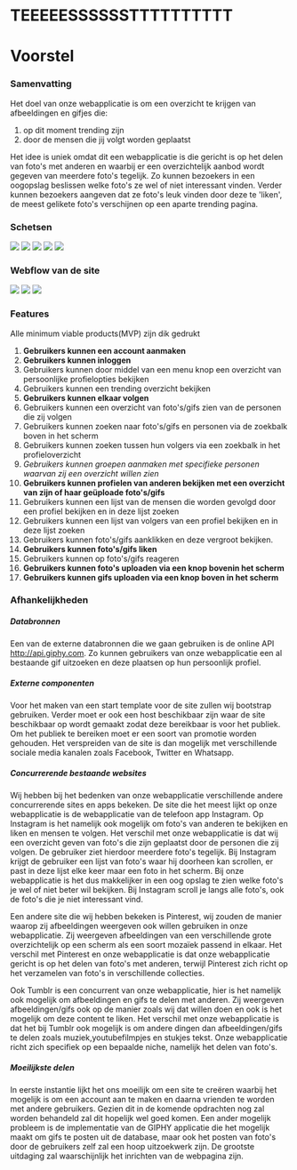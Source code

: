 # TEEEEESSSSSSTTTTTTTTTT

# Voorstel
### Samenvatting
Het doel van onze webapplicatie is om een overzicht te krijgen van afbeeldingen en gifjes die:
1. op dit moment trending zijn
2. door de mensen die jij volgt worden geplaatst

Het idee is uniek omdat dit een webapplicatie is die gericht is op het delen van foto's met anderen en waarbij er een overzichtelijk aanbod wordt gegeven van meerdere foto's tegelijk. Zo kunnen bezoekers in een oogopslag beslissen welke foto's ze wel of niet interessant vinden. Verder kunnen bezoekers aangeven dat ze foto's leuk vinden door deze te 'liken', de meest gelikete foto's verschijnen op een aparte trending pagina.


### Schetsen
<img src="https://i.imgur.com/QEcxWPs.jpg">
<img src="https://i.imgur.com/i4UzvA2.jpg">
<img src="https://i.imgur.com/RQ8uAOq.jpg">
<img src="https://i.imgur.com/5SB0EF9.jpg">
<img src="https://i.imgur.com/2QCgU7j.jpg">
<h3> Webflow van de site </h3>
<img src ="https://i.imgur.com/GncbGVc.jpg">
<img src = "https://i.imgur.com/G3kh35f.jpg">
<img src = "https://i.imgur.com/2rW5xuC.jpg">

### Features
Alle minimum viable products(MVP) zijn dik gedrukt
1. **Gebruikers kunnen een account aanmaken**
2. **Gebruikers kunnen inloggen**
3. Gebruikers kunnen door middel van een menu knop een overzicht van persoonlijke profielopties bekijken
4. Gebruikers kunnen een trending overzicht bekijken
5. **Gebruikers kunnen elkaar volgen**
6. Gebruikers kunnen een overzicht van foto's/gifs zien van de personen die zij volgen
7. Gebruikers kunnen zoeken naar foto's/gifs en personen via de zoekbalk boven in het scherm
8. Gebruikers kunnen zoeken tussen hun volgers via een zoekbalk in het profieloverzicht
9. *Gebruikers kunnen groepen aanmaken met specifieke personen waarvan zij een overzicht willen zien*
10. **Gebruikers kunnen profielen van anderen bekijken met een overzicht van zijn of haar geüploade foto's/gifs**
11. Gebruikers kunnen een lijst van de mensen die worden gevolgd door een profiel bekijken en in deze lijst zoeken
12. Gebruikers kunnen een lijst van volgers van een profiel bekijken en in deze lijst zoeken
13. Gebruikers kunnen foto's/gifs aanklikken en deze vergroot bekijken.
14. **Gebruikers kunnen foto's/gifs liken**
15. Gebruikers kunnen op foto's/gifs reageren
16. **Gebruikers kunnen foto's uploaden via een knop bovenin het scherm**
17. **Gebruikers kunnen gifs uploaden via een knop boven in het scherm**


### Afhankelijkheden

##### Databronnen
Een van de externe databronnen die we gaan gebruiken is de online API http://api.giphy.com. Zo kunnen gebruikers van onze webapplicatie een al bestaande gif uitzoeken en deze plaatsen op hun persoonlijk profiel.

##### Externe componenten
Voor het maken van een start template voor de site zullen wij bootstrap gebruiken. Verder moet er ook een host beschikbaar zijn waar de site beschikbaar op wordt gemaakt zodat deze bereikbaar is voor het publiek. Om het publiek te bereiken moet er een soort van promotie worden gehouden. Het verspreiden van de site is dan mogelijk met verschillende sociale media kanalen zoals Facebook, Twitter en Whatsapp.

##### Concurrerende bestaande websites
Wij hebben bij het bedenken van onze webapplicatie verschillende andere concurrerende sites en apps bekeken. De site die het meest lijkt op onze webapplicatie is de webapplicatie van de telefoon app Instagram. Op Instagram is het namelijk ook mogelijk om foto's van anderen te bekijken en liken en mensen te volgen. Het verschil met onze webapplicatie is dat wij een overzicht geven van foto's die zijn geplaatst door de personen die zij volgen. De gebruiker ziet hierdoor meerdere foto's tegelijk. Bij Instagram krijgt de gebruiker een lijst van foto's waar hij doorheen kan scrollen, er past in deze lijst elke keer maar een foto in het scherm. Bij onze webapplicatie is het dus makkelijker in een oog opslag te zien welke foto's je wel of niet beter wil bekijken. Bij Instagram scroll je langs alle foto's, ook de foto's die je niet interessant vind.

Een andere site die wij hebben bekeken is Pinterest, wij zouden de manier waarop zij afbeeldingen weergeven ook willen gebruiken in onze webapplicatie. Zij weergeven afbeeldingen van een verschillende grote overzichtelijk op een scherm als een soort mozaïek passend in elkaar. Het verschil met Pinterest en onze webapplicatie is dat onze webapplicatie gericht is op het delen van foto's met anderen, terwijl Pinterest zich richt op het verzamelen van foto's in verschillende collecties.

Ook Tumblr is een concurrent van onze webapplicatie, hier is het namelijk ook mogelijk om afbeeldingen en gifs te delen met anderen. Zij weergeven afbeeldingen/gifs ook op de manier zoals wij dat willen doen en ook is het mogelijk om deze content te liken. Het verschil met onze webapplicatie is dat het bij Tumblr ook mogelijk is om andere dingen dan afbeeldingen/gifs te delen zoals muziek,youtubefilmpjes en stukjes tekst. Onze webapplicatie richt zich specifiek op een bepaalde niche, namelijk het delen van foto's.

##### Moeilijkste delen

In eerste instantie lijkt het ons moeilijk om een site te creëren waarbij het mogelijk is om een account aan te maken en daarna vrienden te worden met andere gebruikers. Gezien dit in de komende opdrachten nog zal worden behandeld  zal dit hopelijk wel goed komen. Een ander  mogelijk probleem is de implementatie van de GIPHY applicatie die het mogelijk maakt om gifs te posten uit de database, maar ook het posten van foto's door de gebruikers zelf zal een hoop uitzoekwerk zijn. De grootste uitdaging zal waarschijnlijk het inrichten van de webpagina zijn.







